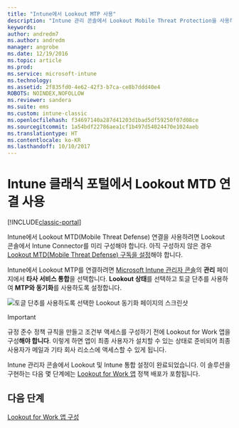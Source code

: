 ```yaml
---
title: "Intune에서 Lookout MTP 사용"
description: "Intune 관리 콘솔에서 Lookout Mobile Threat Protection을 사용하도록 설정합니다."
keywords: 
author: andredm7
ms.author: andredm
manager: angrobe
ms.date: 12/19/2016
ms.topic: article
ms.prod: 
ms.service: microsoft-intune
ms.technology: 
ms.assetid: 2f835fd0-4e62-42f3-b7ca-ce8b7ddd40e4
ROBOTS: NOINDEX,NOFOLLOW
ms.reviewer: sandera
ms.suite: ems
ms.custom: intune-classic
ms.openlocfilehash: f34697140a287d41203d1bad5df59250f07d08ce
ms.sourcegitcommit: 1a54bdf22786aea1cf1b497d54024470e1024aeb
ms.translationtype: HT
ms.contentlocale: ko-KR
ms.lasthandoff: 10/10/2017
---
```

# <a name="enable-lookout-mtd-connection-in-the-intune-classic-portal"></a>Intune 클래식 포털에서 Lookout MTD 연결 사용

[!INCLUDE[classic-portal](../includes/classic-portal.md)]

Intune에서 Lookout MTD(Mobile Threat Defense) 연결을 사용하려면 Lookout 콘솔에서 Intune Connector를 미리 구성해야 합니다.  아직 구성하지 않은 경우 [Lookout MTD(Mobile Threat Defense) 구독을 설정](setup-your-lookout-mtd-subscription.md)해야 합니다.

Intune에서 Lookout MTP를 연결하려면 [Microsoft Intune 관리자 콘솔](https://manage.microsoft.com)의 **관리** 페이지에서 **타사 서비스 통합**을 선택합니다. **Lookout 상태**를 선택하고 토글 단추를 사용하여 **MTP와 동기화**를 사용하도록 설정합니다.

![토글 단추를 사용하도록 선택한 Lookout 동기화 페이지의 스크린샷](../media/mtp/lookout-intune-synchronization.png)

>[!IMPORTANT]
> 규정 준수 정책 규칙을 만들고 조건부 액세스를 구성하기 전에 Lookout for Work 앱을 구성**해야 합니다**. 이렇게 하면 앱이 최종 사용자가 설치할 수 있는 상태로 준비되어 최종 사용자가 메일과 기타 회사 리소스에 액세스할 수 있게 됩니다.

Intune 관리자 콘솔에서 Lookout 및 Intune 통합 설정이 완료되었습니다.  이 솔루션을 구현하는 다음 몇 단계에는 [Lookout for Work 앱](/intune-classic/deploy-use/device-threat-protection-policy) 정책 배포가 포함됩니다.


## <a name="next-steps"></a>다음 단계
[Lookout for Work 앱 구성](/intune-classic/deploy-use/device-threat-protection-apps)
